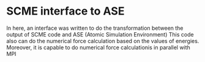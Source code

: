 # SCME interface to ASE
In here, an interface was written to do the transformation between the output of SCME code and  ASE (Atomic Simulation Environment)
This code also can do the numerical force calculation based on the values of energies.
Moreover, it is capable to do numerical force calculationis in parallel with MPI

